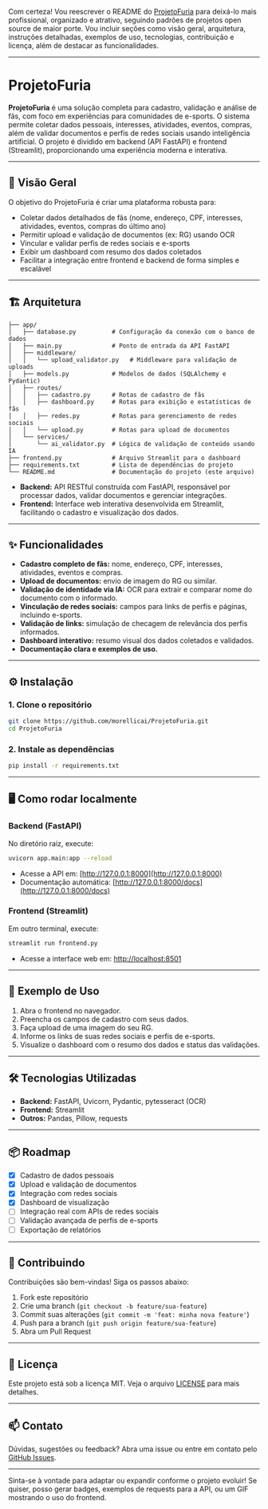Com certeza! Vou reescrever o README do [ProjetoFuria](https://github.com/morellicai/ProjetoFuria) para deixá-lo mais profissional, organizado e atrativo, seguindo padrões de projetos open source de maior porte. Vou incluir seções como visão geral, arquitetura, instruções detalhadas, exemplos de uso, tecnologias, contribuição e licença, além de destacar as funcionalidades.

---

# ProjetoFuria

**ProjetoFuria** é uma solução completa para cadastro, validação e análise de fãs, com foco em experiências para comunidades de e-sports. O sistema permite coletar dados pessoais, interesses, atividades, eventos, compras, além de validar documentos e perfis de redes sociais usando inteligência artificial. O projeto é dividido em backend (API FastAPI) e frontend (Streamlit), proporcionando uma experiência moderna e interativa.

---

## 🚀 Visão Geral

O objetivo do ProjetoFuria é criar uma plataforma robusta para:

- Coletar dados detalhados de fãs (nome, endereço, CPF, interesses, atividades, eventos, compras do último ano)
- Permitir upload e validação de documentos (ex: RG) usando OCR
- Vincular e validar perfis de redes sociais e e-sports
- Exibir um dashboard com resumo dos dados coletados
- Facilitar a integração entre frontend e backend de forma simples e escalável

---

## 🏗️ Arquitetura

```
├── app/
│   ├── database.py          # Configuração da conexão com o banco de dados
│   ├── main.py              # Ponto de entrada da API FastAPI
│   ├── middleware/
│   │   └── upload_validator.py   # Middleware para validação de uploads
│   ├── models.py            # Modelos de dados (SQLAlchemy e Pydantic)
│   ├── routes/
│   │   ├── cadastro.py      # Rotas de cadastro de fãs
│   │   ├── dashboard.py     # Rotas para exibição e estatísticas de fãs
│   │   ├── redes.py         # Rotas para gerenciamento de redes sociais
│   │   └── upload.py        # Rotas para upload de documentos
│   └── services/
│       └── ai_validator.py  # Lógica de validação de conteúdo usando IA
├── frontend.py              # Arquivo Streamlit para o dashboard
├── requirements.txt         # Lista de dependências do projeto
└── README.md                # Documentação do projeto (este arquivo)
```

- **Backend:** API RESTful construída com FastAPI, responsável por processar dados, validar documentos e gerenciar integrações.
- **Frontend:** Interface web interativa desenvolvida em Streamlit, facilitando o cadastro e visualização dos dados.

---

## ✨ Funcionalidades

- **Cadastro completo de fãs:** nome, endereço, CPF, interesses, atividades, eventos e compras.
- **Upload de documentos:** envio de imagem do RG ou similar.
- **Validação de identidade via IA:** OCR para extrair e comparar nome do documento com o informado.
- **Vinculação de redes sociais:** campos para links de perfis e páginas, incluindo e-sports.
- **Validação de links:** simulação de checagem de relevância dos perfis informados.
- **Dashboard interativo:** resumo visual dos dados coletados e validados.
- **Documentação clara e exemplos de uso.**

---

## ⚙️ Instalação

### 1. Clone o repositório

```bash
git clone https://github.com/morellicai/ProjetoFuria.git
cd ProjetoFuria
```

### 2. Instale as dependências

```bash
pip install -r requirements.txt
```

---

## 🖥️ Como rodar localmente

### Backend (FastAPI)

No diretório raiz, execute:

```bash
uvicorn app.main:app --reload
```

- Acesse a API em: [http://127.0.0.1:8000](http://127.0.0.1:8000)
- Documentação automática: [http://127.0.0.1:8000/docs](http://127.0.0.1:8000/docs)

### Frontend (Streamlit)

Em outro terminal, execute:

```bash
streamlit run frontend.py
```

- Acesse a interface web em: [http://localhost:8501](http://localhost:8501)

---

## 📝 Exemplo de Uso

1. Abra o frontend no navegador.
2. Preencha os campos de cadastro com seus dados.
3. Faça upload de uma imagem do seu RG.
4. Informe os links de suas redes sociais e perfis de e-sports.
5. Visualize o dashboard com o resumo dos dados e status das validações.

---

## 🛠️ Tecnologias Utilizadas

- **Backend:** FastAPI, Uvicorn, Pydantic, pytesseract (OCR)
- **Frontend:** Streamlit
- **Outros:** Pandas, Pillow, requests

---

## 📦 Roadmap

- [x] Cadastro de dados pessoais
- [x] Upload e validação de documentos
- [x] Integração com redes sociais
- [x] Dashboard de visualização
- [ ] Integração real com APIs de redes sociais
- [ ] Validação avançada de perfis de e-sports
- [ ] Exportação de relatórios

---

## 🤝 Contribuindo

Contribuições são bem-vindas! Siga os passos abaixo:

1. Fork este repositório
2. Crie uma branch (`git checkout -b feature/sua-feature`)
3. Commit suas alterações (`git commit -m 'feat: minha nova feature'`)
4. Push para a branch (`git push origin feature/sua-feature`)
5. Abra um Pull Request

---

## 📄 Licença

Este projeto está sob a licença MIT. Veja o arquivo [LICENSE](LICENSE) para mais detalhes.

---

## 📫 Contato

Dúvidas, sugestões ou feedback? Abra uma issue ou entre em contato pelo [GitHub Issues](https://github.com/morellicai/ProjetoFuria/issues).

---

Sinta-se à vontade para adaptar ou expandir conforme o projeto evoluir! Se quiser, posso gerar badges, exemplos de requests para a API, ou um GIF mostrando o uso do frontend.
